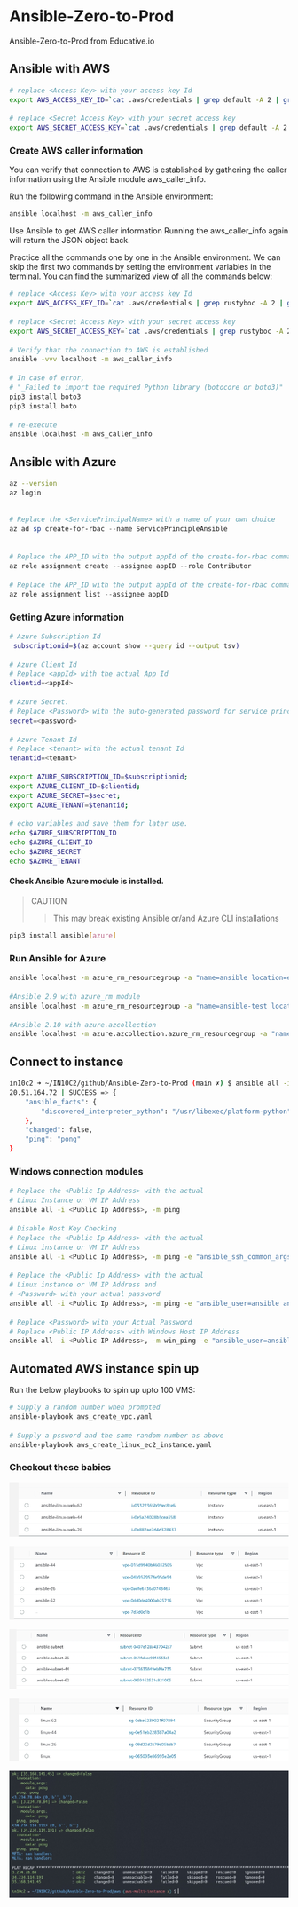 # Ansible-Zero-to-Prod
Ansible-Zero-to-Prod from Educative.io


## Ansible with AWS

```bash
# replace <Access Key> with your access key Id
export AWS_ACCESS_KEY_ID=`cat .aws/credentials | grep default -A 2 | grep aws_access_key_id | awk '{print $3}'`

# replace <Secret Access Key> with your secret access key
export AWS_SECRET_ACCESS_KEY=`cat .aws/credentials | grep default -A 2 | grep aws_secret_access_key | awk '{print $3}'`
```


### Create AWS caller information
You can verify that connection to AWS is established by gathering the caller information using the Ansible module aws_caller_info.

Run the following command in the Ansible environment:

```bash
ansible localhost -m aws_caller_info
```

Use Ansible to get AWS caller information
Running the aws_caller_info again will return the JSON object back.

Practice all the commands one by one in the Ansible environment. We can skip the first two commands by setting the environment variables in the terminal. You can find the summarized view of all the commands below:

```bash
# replace <Access Key> with your access key Id
export AWS_ACCESS_KEY_ID=`cat .aws/credentials | grep rustyboc -A 2 | grep aws_access_key_id | awk '{print $3}'`

# replace <Secret Access Key> with your secret access key
export AWS_SECRET_ACCESS_KEY=`cat .aws/credentials | grep rustyboc -A 2 | grep aws_secret_access_key | awk '{print $3}'`

# Verify that the connection to AWS is established
ansible -vvv localhost -m aws_caller_info

# In case of error, 
# "_Failed to import the required Python library (botocore or boto3)"
pip3 install boto3
pip3 install boto

# re-execute
ansible localhost -m aws_caller_info
```

## Ansible with Azure


```bash
az --version
az login
```

```powershell

# Replace the <ServicePrincipalName> with a name of your own choice
az ad sp create-for-rbac --name ServicePrincipleAnsible


# Replace the APP_ID with the output appId of the create-for-rbac command. 
az role assignment create --assignee appID --role Contributor

# Replace the APP_ID with the output appId of the create-for-rbac command. 
az role assignment list --assignee appID


```


### Getting Azure information

```bash
# Azure Subscription Id
 subscriptionid=$(az account show --query id --output tsv)

# Azure Client Id
# Replace <appId> with the actual App Id
clientid=<appId>

# Azure Secret. 
# Replace <Password> with the auto-generated password for service principal.
secret=<password>

# Azure Tenant Id
# Replace <tenant> with the actual tenant Id
tenantid=<tenant>

export AZURE_SUBSCRIPTION_ID=$subscriptionid; 
export AZURE_CLIENT_ID=$clientid;
export AZURE_SECRET=$secret;
export AZURE_TENANT=$tenantid;

# echo variables and save them for later use.
echo $AZURE_SUBSCRIPTION_ID
echo $AZURE_CLIENT_ID
echo $AZURE_SECRET
echo $AZURE_TENANT
```

#### Check Ansible Azure module is installed.

> CAUTION
>> This may break existing Ansible or/and Azure CLI installations

```bash
pip3 install ansible[azure]
```

### Run Ansible for Azure

```bash
ansible localhost -m azure_rm_resourcegroup -a "name=ansible location=eastus"

#Ansible 2.9 with azure_rm module
ansible localhost -m azure_rm_resourcegroup -a "name=ansible-test location=eastus"

#Ansible 2.10 with azure.azcollection
ansible localhost -m azure.azcollection.azure_rm_resourcegroup -a "name=<resource_group_name> location=<location>"
```


## Connect to instance

```bash
in10c2 ➜ ~/IN10C2/github/Ansible-Zero-to-Prod (main ✗) $ ansible all -i  xx.xxx.xx.xxx, -m ping -e "ansible_user=ansible ansible_password=Iamroot0 ansible_ssh_common_args='-o StrictHostKeyChecking=no'"
20.51.164.72 | SUCCESS => {
    "ansible_facts": {
        "discovered_interpreter_python": "/usr/libexec/platform-python"
    },
    "changed": false,
    "ping": "pong"
}
```


### Windows connection modules

```bash
# Replace the <Public Ip Address> with the actual
# Linux Instance or VM IP Address
ansible all -i <Public Ip Address>, -m ping

# Disable Host Key Checking
# Replace the <Public Ip Address> with the actual 
# Linux instance or VM IP Address
ansible all -i <Public Ip Address>, -m ping -e "ansible_ssh_common_args='-o StrictHostKeyChecking=no'"

# Replace the <Public Ip Address> with the actual 
# Linux instance or VM IP Address and 
# <Password> with your actual password
ansible all -i <Public Ip Address>, -m ping -e "ansible_user=ansible ansible_password=<Password> ansible_ssh_common_args='-o StrictHostKeyChecking=no'"

# Replace <Password> with your Actual Password
# Replace <Public IP Address> with Windows Host IP Address
ansible all -i <Public IP Address>, -m win_ping -e "ansible_user=ansible ansible_password=<Password> ansible_winrm_server_cert_validation=ignore ansible_connection=winrm"
```



## Automated AWS instance spin up

Run the below playbooks to spin up upto 100 VMS:

```bash
# Supply a random number when prompted
ansible-playbook aws_create_vpc.yaml

# Supply a pssword and the same random number as above
ansible-playbook aws_create_linux_ec2_instance.yaml
```


### Checkout these babies

![EC2 Instances](aws/EC2_instances.jpg)

![Virtual Provate Networks](aws/VPCs.jpg)

![Subnets](aws/subnets.jpg)

![Security Groups](aws/Security_Groups.jpg)

![Ping to all HOSTS OK](aws/PING_OK.jpg)